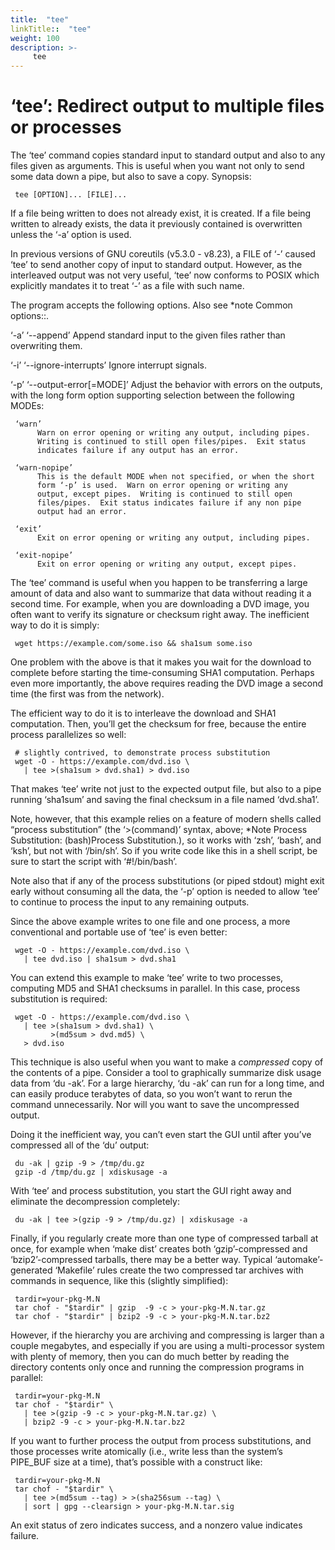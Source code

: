 ```yaml
---
title:  "tee"
linkTitle::  "tee"
weight: 100
description: >-
     tee
---
```


# ‘tee’: Redirect output to multiple files or processes

The ‘tee’ command copies standard input to standard output and also to
any files given as arguments. This is useful when you want not only to
send some data down a pipe, but also to save a copy.
Synopsis:

``` 
 tee [OPTION]... [FILE]...
```

If a file being written to does not already exist, it is created. If a
file being written to already exists, the data it previously contained
is overwritten unless the ‘-a’ option is used.

In previous versions of GNU coreutils (v5.3.0 - v8.23), a FILE of ‘-’
caused ‘tee’ to send another copy of input to standard output. However,
as the interleaved output was not very useful, ‘tee’ now conforms to
POSIX which explicitly mandates it to treat ‘-’ as a file with such
name.

The program accepts the following options. Also see \*note Common
options::.

‘-a’ ‘--append’ Append standard input to the given files rather than
overwriting them.

‘-i’ ‘--ignore-interrupts’ Ignore interrupt signals.

‘-p’ ‘--output-error\[=MODE\]’ Adjust the behavior with errors on the
outputs, with the long form option supporting selection between the
following MODEs:

``` 
 ‘warn’
      Warn on error opening or writing any output, including pipes.
      Writing is continued to still open files/pipes.  Exit status
      indicates failure if any output has an error.

 ‘warn-nopipe’
      This is the default MODE when not specified, or when the short
      form ‘-p’ is used.  Warn on error opening or writing any
      output, except pipes.  Writing is continued to still open
      files/pipes.  Exit status indicates failure if any non pipe
      output had an error.

 ‘exit’
      Exit on error opening or writing any output, including pipes.

 ‘exit-nopipe’
      Exit on error opening or writing any output, except pipes.
```

The ‘tee’ command is useful when you happen to be transferring a large
amount of data and also want to summarize that data without reading it a
second time. For example, when you are downloading a DVD image, you
often want to verify its signature or checksum right away. The
inefficient way to do it is simply:

``` 
 wget https://example.com/some.iso && sha1sum some.iso
```

One problem with the above is that it makes you wait for the download to
complete before starting the time-consuming SHA1 computation. Perhaps
even more importantly, the above requires reading the DVD image a second
time (the first was from the network).

The efficient way to do it is to interleave the download and SHA1
computation. Then, you’ll get the checksum for free, because the entire
process parallelizes so well:

``` 
 # slightly contrived, to demonstrate process substitution
 wget -O - https://example.com/dvd.iso \
   | tee >(sha1sum > dvd.sha1) > dvd.iso
```

That makes ‘tee’ write not just to the expected output file, but also to
a pipe running ‘sha1sum’ and saving the final checksum in a file named
‘dvd.sha1’.

Note, however, that this example relies on a feature of modern shells
called “process substitution” (the ‘\>(command)’ syntax, above; \*Note
Process Substitution: (bash)Process Substitution.), so it works with
‘zsh’, ‘bash’, and ‘ksh’, but not with ‘/bin/sh’. So if you write code
like this in a shell script, be sure to start the script with
‘\#\!/bin/bash’.

Note also that if any of the process substitutions (or piped stdout)
might exit early without consuming all the data, the ‘-p’ option is
needed to allow ‘tee’ to continue to process the input to any remaining
outputs.

Since the above example writes to one file and one process, a more
conventional and portable use of ‘tee’ is even better:

``` 
 wget -O - https://example.com/dvd.iso \
   | tee dvd.iso | sha1sum > dvd.sha1
```

You can extend this example to make ‘tee’ write to two processes,
computing MD5 and SHA1 checksums in parallel. In this case, process
substitution is required:

``` 
 wget -O - https://example.com/dvd.iso \
   | tee >(sha1sum > dvd.sha1) \
         >(md5sum > dvd.md5) \
   > dvd.iso
```

This technique is also useful when you want to make a *compressed* copy
of the contents of a pipe. Consider a tool to graphically summarize disk
usage data from ‘du -ak’. For a large hierarchy, ‘du -ak’ can run for a
long time, and can easily produce terabytes of data, so you won’t want
to rerun the command unnecessarily. Nor will you want to save the
uncompressed output.

Doing it the inefficient way, you can’t even start the GUI until after
you’ve compressed all of the ‘du’ output:

``` 
 du -ak | gzip -9 > /tmp/du.gz
 gzip -d /tmp/du.gz | xdiskusage -a
```

With ‘tee’ and process substitution, you start the GUI right away and
eliminate the decompression completely:

``` 
 du -ak | tee >(gzip -9 > /tmp/du.gz) | xdiskusage -a
```

Finally, if you regularly create more than one type of compressed
tarball at once, for example when ‘make dist’ creates both
‘gzip’-compressed and ‘bzip2’-compressed tarballs, there may be a
better way. Typical ‘automake’-generated ‘Makefile’ rules create the two
compressed tar archives with commands in sequence, like this (slightly
simplified):

``` 
 tardir=your-pkg-M.N
 tar chof - "$tardir" | gzip  -9 -c > your-pkg-M.N.tar.gz
 tar chof - "$tardir" | bzip2 -9 -c > your-pkg-M.N.tar.bz2
```

However, if the hierarchy you are archiving and compressing is larger
than a couple megabytes, and especially if you are using a
multi-processor system with plenty of memory, then you can do much
better by reading the directory contents only once and running the
compression programs in parallel:

``` 
 tardir=your-pkg-M.N
 tar chof - "$tardir" \
   | tee >(gzip -9 -c > your-pkg-M.N.tar.gz) \
   | bzip2 -9 -c > your-pkg-M.N.tar.bz2
```

If you want to further process the output from process substitutions,
and those processes write atomically (i.e., write less than the system’s
PIPE\_BUF size at a time), that’s possible with a construct like:

``` 
 tardir=your-pkg-M.N
 tar chof - "$tardir" \
   | tee >(md5sum --tag) > >(sha256sum --tag) \
   | sort | gpg --clearsign > your-pkg-M.N.tar.sig
```

An exit status of zero indicates success, and a nonzero value indicates
failure.
